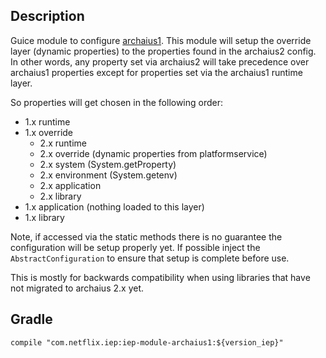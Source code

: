 
## Description

Guice module to configure [archaius1](https://github.com/Netflix/archaius). This module will
setup the override layer (dynamic properties) to the properties found in the archaius2 config.
In other words, any property set via archaius2 will take precedence over archaius1 properties
except for properties set via the archaius1 runtime layer.

So properties will get chosen in the following order:

* 1.x runtime
* 1.x override
    * 2.x runtime
    * 2.x override (dynamic properties from platformservice)
    * 2.x system (System.getProperty)
    * 2.x environment (System.getenv)
    * 2.x application
    * 2.x library
* 1.x application (nothing loaded to this layer)
* 1.x library

Note, if accessed via the static methods there is no guarantee the configuration will be setup
properly yet. If possible inject the `AbstractConfiguration` to ensure that setup is complete
before use.

This is mostly for backwards compatibility when using libraries that have not migrated to
archaius 2.x yet.

## Gradle

```
compile "com.netflix.iep:iep-module-archaius1:${version_iep}"
```